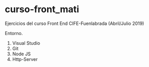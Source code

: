 # curso-front_mati
Ejercicios del curso Front End CIFE-Fuenlabrada (Abril/Julio 2019)

Entorno.

1. Visual Studio
2. Git
3. Node JS
4. Http-Server
